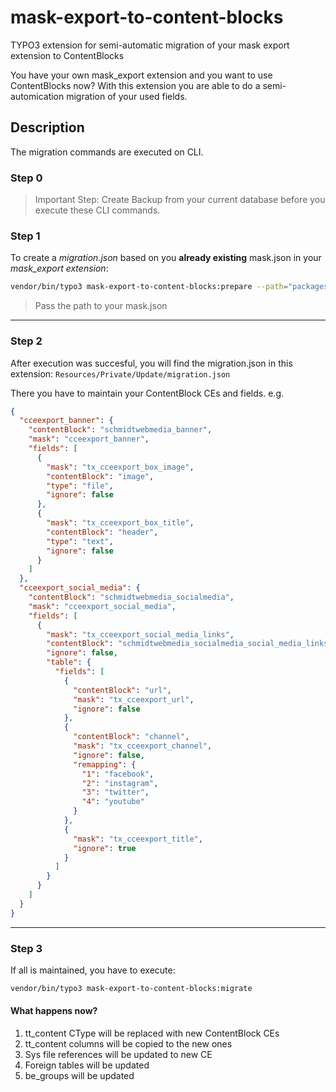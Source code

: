 # mask-export-to-content-blocks
TYPO3 extension for semi-automatic migration of your mask export extension to ContentBlocks

You have your own mask_export extension and you want to use ContentBlocks now? With this extension you are able to do a semi-automication migration of your used fields.

## Description

The migration commands are executed on CLI.

### Step 0

> Important Step: Create Backup from your current database before you execute these CLI commands.

### Step 1

To create a _migration.json_ based on you **already existing** mask.json in your _mask_export extension_:

```bash
vendor/bin/typo3 mask-export-to-content-blocks:prepare --path="packages/cceexport/Configuration/Mask/mask.json"
```

> Pass the path to your mask.json

***

### Step 2
After execution was succesful, you will find the migration.json in this extension:
`Resources/Private/Update/migration.json`

There you have to maintain your ContentBlock CEs and fields.
e.g.
```json
{
  "cceexport_banner": {
    "contentBlock": "schmidtwebmedia_banner",
    "mask": "cceexport_banner",
    "fields": [
      {
        "mask": "tx_cceexport_box_image",
        "contentBlock": "image",
        "type": "file",
        "ignore": false
      },
      {
        "mask": "tx_cceexport_box_title",
        "contentBlock": "header",
        "type": "text",
        "ignore": false
      }
    ]
  },
  "cceexport_social_media": {
    "contentBlock": "schmidtwebmedia_socialmedia",
    "mask": "cceexport_social_media",
    "fields": [
      {
        "mask": "tx_cceexport_social_media_links",
        "contentBlock": "schmidtwebmedia_socialmedia_social_media_links",
        "ignore": false,
        "table": {
          "fields": [
            {
              "contentBlock": "url",
              "mask": "tx_cceexport_url",
              "ignore": false
            },
            {
              "contentBlock": "channel",
              "mask": "tx_cceexport_channel",
              "ignore": false,
              "remapping": {
                "1": "facebook",
                "2": "instagram",
                "3": "twitter",
                "4": "youtube"
              }
            },
            {
              "mask": "tx_cceexport_title",
              "ignore": true
            }
          ]
        }
      }
    ]
  }
}
```

***

### Step 3

If all is maintained, you have to execute:
```bash
vendor/bin/typo3 mask-export-to-content-blocks:migrate  
```

#### What happens now?
1) tt_content CType will be replaced with new ContentBlock CEs
2) tt_content columns will be copied to the new ones
3) Sys file references will be updated to new CE
4) Foreign tables will be updated
5) be_groups will be updated

